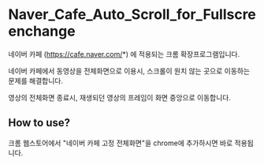 # Naver_Cafe_Auto_Scroll_for_Fullscreenchange
네이버 카페 (https://cafe.naver.com/*) 에 적용되는 크롬 확장프로그램입니다.

네이버 카페에서 동영상을 전체화면으로 이용시, 스크롤이 원치 않는 곳으로 이동하는 문제를 해결합니다.

영상의 전체화면 종료시, 재생되던 영상의 프레임이 화면 중앙으로 이동합니다.

## How to use?
크롬 웹스토어에서 "네이버 카페 고정 전체화면"을 chrome에 추가하시면 바로 적용됩니다.

